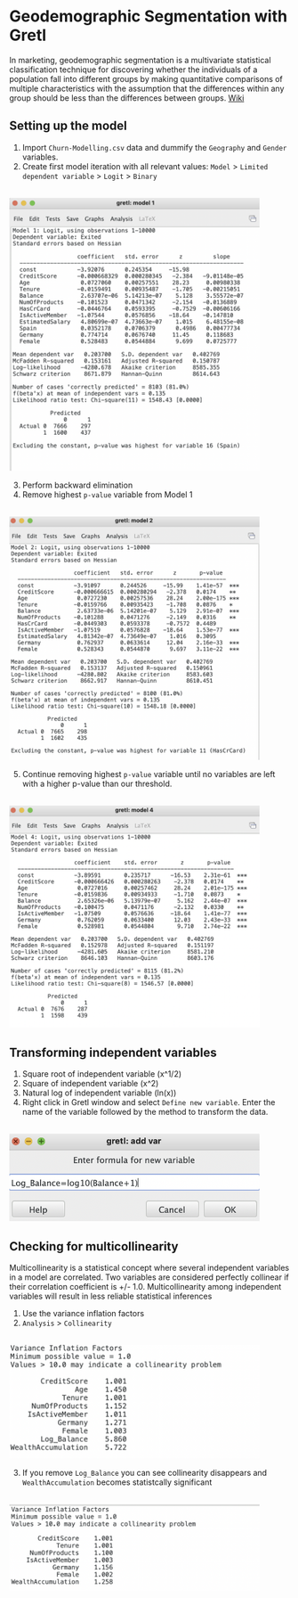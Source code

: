 # Geodemographic Segmentation with Gretl

In marketing, geodemographic segmentation is a multivariate statistical classification technique for discovering whether the individuals of a population fall into different groups by making quantitative comparisons of multiple characteristics with the assumption that the differences within any group should be less than the differences between groups. [Wiki](https://en.wikipedia.org/wiki/Geodemographic_segmentation)

## Setting up the model

1. Import `Churn-Modelling.csv` data and dummify the `Geography` and `Gender` variables.
2. Create first model iteration with all relevant values: `Model` > `Limited dependent variable` > `Logit` > `Binary`

<br />
<img src="img/Model1.png" width=450>
<br />

3. Perform backward elimination
4. Remove highest `p-value` variable from Model 1

<br />
<img src="img/Model2.png" width=450>
<br />

5. Continue removing highest `p-value` variable until no variables are left with a higher p-value than our threshold.

<br />
<img src="img/Model4.png" width=450>
<br />

## Transforming independent variables

1. Square root of independent variable (x^1/2)
2. Square of independent variable (x^2)
3. Natural log of independent variable (ln(x))
4. Right click in Gretl window and select `Define new variable`. Enter the name of the variable followed by the method to transform the data.

<br />
<img src="img/TransformBalance.png" width=450>
<br />

## Checking for multicollinearity

Multicollinearity is a statistical concept where several independent variables in a model are correlated. Two variables are considered perfectly collinear if their correlation coefficient is +/- 1.0. Multicollinearity among independent variables will result in less reliable statistical inferences

1. Use the variance inflation factors
2. `Analysis` > `Collinearity`

<br />
<img src="img/Model5_Collinearity.png" width=450>
<br />

3. If you remove `Log_Balance` you can see collinearity disappears and `WealthAccumulation` becomes statistcally significant

<br />
<img src="img/Model6_Collinearity.png" width=450>
<br />
